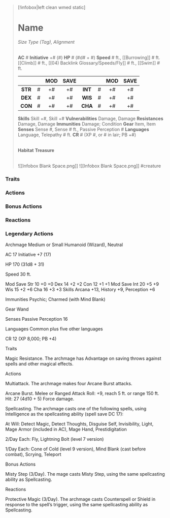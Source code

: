 > [!infobox|left clean wmed static]
> # Name
> *Size Type (Tag), Alignment*
> 
> | |
> | - |
> **AC** # **Initiative** +# (#)
> **HP** # (#d# + #)
> **Speed** # ft., [[Burrowing]] # ft. [[Climb]] # ft., [[04) Backlink Glossary/Speeds/Fly]] # ft., [[Swim]] # ft.
> 
> | | | MOD | SAVE | | | MOD | SAVE |
> | :-: | :-: | :-: | :-: | :-: | :-: | :-: | :-: |
> | **STR** | # | +# | +# | **INT** | # | +# | +# | 
> | **DEX** | # | +# | +# | **WIS** | # | +# | +# |
> | **CON** | # | +# | +# | **CHA** | # | +# | +# |
> **Skills** Skill +#, Skill +#
> **Vulnerabilities** Damage, Damage
> **Resistances** Damage, Damage
> **Immunities** Damage; Condition
> **Gear** Item, Item
> **Senses** Sense #, Sense # ft., Passive Perception #
> **Languages** Language, Telepathy # ft.
> **CR** # (XP #, or # in lair; PB +#)
>
> | |
> | - |
> **Habitat**
> **Treasure**
> 
> | |
> | - |
> ![[Infobox Blank Space.png]]
> ![[Infobox Blank Space.png]]
> #creature 


### Traits
### Actions
### Bonus Actions
### Reactions
### Legendary Actions
Archmage
Medium or Small Humanoid (Wizard), Neutral

AC 17 Initiative +7 (17)

HP 170 (31d8 + 31)

Speed 30 ft.

Mod	Save
Str	10	+0	+0
Dex	14	+2	+2
Con	12	+1	+1
Mod	Save
Int	20	+5	+9
Wis	15	+2	+6
Cha	16	+3	+3
Skills Arcana +13, History +9, Perception +6

Immunities Psychic; Charmed (with Mind Blank)

Gear Wand

Senses Passive Perception 16

Languages Common plus five other languages

CR 12 (XP 8,000; PB +4)

Traits

Magic Resistance. The archmage has Advantage on saving throws against spells and other magical effects.

Actions

Multiattack. The archmage makes four Arcane Burst attacks.

Arcane Burst. Melee or Ranged Attack Roll: +9, reach 5 ft. or range 150 ft. Hit: 27 (4d10 + 5) Force damage.

Spellcasting. The archmage casts one of the following spells, using Intelligence as the spellcasting ability (spell save DC 17):

At Will: Detect Magic, Detect Thoughts, Disguise Self, Invisibility, Light, Mage Armor (included in AC), Mage Hand, Prestidigitation

2/Day Each: Fly, Lightning Bolt (level 7 version)

1/Day Each: Cone of Cold (level 9 version), Mind Blank (cast before combat), Scrying, Teleport

Bonus Actions

Misty Step (3/Day). The mage casts Misty Step, using the same spellcasting ability as Spellcasting.

Reactions

Protective Magic (3/Day). The archmage casts Counterspell or Shield in response to the spell’s trigger, using the same spellcasting ability as Spellcasting.